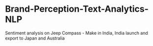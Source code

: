# Brand-Perception-Text-Analytics-NLP
Sentiment analysis on Jeep Compass - Make in India, India launch and export to Japan and Australia

